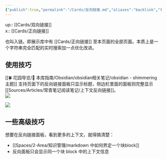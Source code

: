 ```yaml
---
{"publish":true,"permalink":"/Cards/反向链接.md","aliases":"backlink","title":"反向链接","created":"2022-06-25","modified":"2024-05-17","published":"2025-07-27T01:59:15.364+08:00","cssclasses":""}
---
```



up:: [[Cards/双向链接]]  
x:: [[Cards/正向链接]]  

也叫入链。即展示库中有 [[Cards/正向链接]] 至本页面的全部页面。本质上是一个字符串完全匹配的实时搜索加一点优化改进。

## 使用技巧

[[🍀 花园导览/🧰 本库指南/Obsidian/obsidian相关笔记/obsidian - shimmering 主题]] 支持页面下的反向链接面板只显示标题，侧边栏里面的面板则完整显示 [[Sources/Articles/常青笔记阅读笔记/上下文反向链接]]。  
![](https://img2.oldwinter.top/Pasted%20image%2020220811214324.png)

![](https://img2.oldwinter.top/Pasted%20image%2020220811214421.png)

## 一些高级技巧

想要在反向链接面板，看到更多的上下文，就得搞清楚：

- [[Spaces/2-Area/知识管理/markdown 中如何界定一个块block]]
- 反向面板只会显示同一个块 block 中的上下文信息